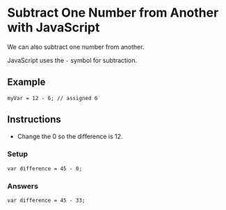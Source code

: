 # Subtract One Number from Another with JavaScript 

We can also subtract one number from another.

JavaScript uses the `-` symbol for subtraction.

## Example

`myVar = 12 - 6; // assigned 6`

## Instructions
 - Change the 0 so the difference is 12.

### Setup

`var difference = 45 - 0;`

### Answers

`var difference = 45 - 33;`
